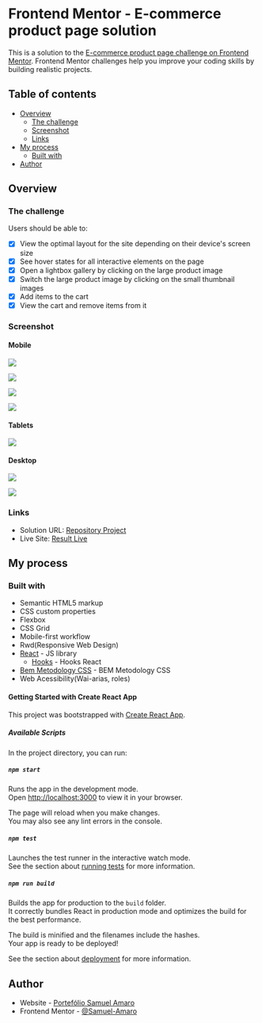 # Frontend Mentor - E-commerce product page solution

This is a solution to the [E-commerce product page challenge on Frontend Mentor](https://www.frontendmentor.io/challenges/ecommerce-product-page-UPsZ9MJp6). Frontend Mentor challenges help you improve your coding skills by building realistic projects.

## Table of contents

- [Overview](#overview)
  - [The challenge](#the-challenge)
  - [Screenshot](#screenshot)
  - [Links](#links)
- [My process](#my-process)
  - [Built with](#built-with)
- [Author](#author)

## Overview

### The challenge

Users should be able to:

- [X] View the optimal layout for the site depending on their device's screen size
- [X] See hover states for all interactive elements on the page
- [X] Open a lightbox gallery by clicking on the large product image
- [X] Switch the large product image by clicking on the small thumbnail images
- [X] Add items to the cart
- [X] View the cart and remove items from it

### Screenshot

#### Mobile 

![](./design/mobile-result.png)

![](./design/mobile-result-menu.png)

![](./design/mobile-basket-empty.png)

![](./design/mobile-basket-filled.png)

#### Tablets

![](./design/result-tablet.png)

#### Desktop

![](./design/desktop-result.png)

![](./design/desktop-lightbox-modal.png)

### Links

- Solution URL: [Repository Project](https://github.com/Samuel-Amaro/e-commerce-product-page)
- Live Site: [Result Live](https://samuel-amaro.github.io/e-commerce-product-page/)

## My process

### Built with

- Semantic HTML5 markup
- CSS custom properties
- Flexbox
- CSS Grid
- Mobile-first workflow
- Rwd(Responsive Web Design)
- [React](https://reactjs.org/) - JS library
  - [Hooks](https://reactjs.org/docs/hooks-intro.html) - Hooks React
- [Bem Metodology CSS](https://getbem.com/introduction/) - BEM Metodology CSS
- Web Acessibility(Wai-arias, roles)

#### Getting Started with Create React App

This project was bootstrapped with [Create React App](https://github.com/facebook/create-react-app).

##### Available Scripts

In the project directory, you can run:

##### `npm start`

Runs the app in the development mode.\
Open [http://localhost:3000](http://localhost:3000) to view it in your browser.

The page will reload when you make changes.\
You may also see any lint errors in the console.

##### `npm test`

Launches the test runner in the interactive watch mode.\
See the section about [running tests](https://facebook.github.io/create-react-app/docs/running-tests) for more information.

##### `npm run build`

Builds the app for production to the `build` folder.\
It correctly bundles React in production mode and optimizes the build for the best performance.

The build is minified and the filenames include the hashes.\
Your app is ready to be deployed!

See the section about [deployment](https://facebook.github.io/create-react-app/docs/deployment) for more information.

## Author

- Website - [Portefólio Samuel Amaro](https://samuel-amaro.github.io/portfolio-web/)
- Frontend Mentor - [@Samuel-Amaro](https://www.frontendmentor.io/profile/Samuel-Amaro)

